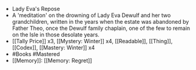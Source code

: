 - Lady Eva's Repose
- A 'meditation' on the drowning of Lady Eva Dewulf and her two grandchildren, written in the years when the estate was abandoned by Father Theo, once the Dewulf family chaplain, one of the few to remain on the Isle in those desolate years.
- [[Tally Price]] x3, [[Mystery: Winter]] x4, [[Readable]], [[Thing]], [[Codex]], [[Mastery: Winter]] x4
- #Books #Mastered
- [[Memory]]: [[Memory: Regret]]